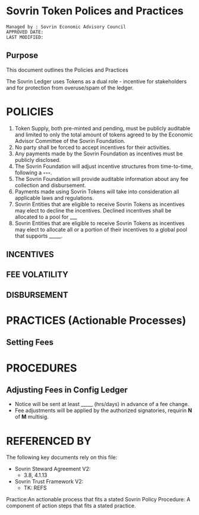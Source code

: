 
# Sovrin Token Polices and Practices

```
Managed by : Sovrin Economic Advisory Council
APPROVED DATE: 
LAST MODIFIED: 
```

## Purpose
This document outlines the Policies and Practices  


The Sovrin Ledger uses Tokens as a dual role - incentive for stakeholders and for protection from overuse/spam of the ledger.


# POLICIES

1. Token Supply, both pre-minted and pending, must be publicly auditable and limited to only the total amount of tokens agreed to by the Economic Advisor Committee of the Sovrin Foundation.
2. No party shall be forced to accept incentives for their activities.
3. Any payments made by the Sovrin Foundation as incentives must be publicly disclosed.
4. The Sovrin Foundation will adjust incentive structures from time-to-time, following a __---__.
5. The Sovrin Foundation will provide auditable information about any fee collection and disbursement.
6. Payments made using Sovrin Tokens will take into consideration all applicable laws and regulations. 
7. Sovrin Entities that are eligible to receive Sovrin Tokens as incentives may elect to decline the incentives. Declined incentives shall be allocated to a pool for ___
8. Sovrin Entities that are eligible to receive Sovrin Tokens as incentives may elect to allocate all or a portion of their incentives to a global pool that supports _____.


## INCENTIVES




## FEE VOLATILITY

## DISBURSEMENT


# PRACTICES (Actionable Processes)

## Setting Fees

# PROCEDURES


## Adjusting Fees in Config Ledger
* Notice will be sent at least _____ (hrs/days) in advance of a fee change.
* Fee adjustments will be applied by the authorized signatories, requirin __N__ of __M__ multisig.





# REFERENCED BY

The following key documents rely on this file:

* Sovrin Steward Agreement V2:
   * 3.8, 4.1.13
* Sovrin Trust Framework V2:
   * TK: REFS

Practice:An actionable process that fits a stated Sovrin Policy
Procedure: A component of action steps that fits a stated practice.
